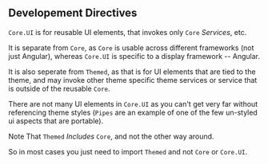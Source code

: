 ## Developement Directives ##

`Core.UI` is for reusable UI elements, that invokes only `Core` *Services*, etc.

It is separate from `Core`, as `Core` is usable 
across different frameworks (not just Angular), whereas `Core.UI` is specific to
a display framework -- Angular.

It is also seperate from `Themed`, as that is for 
UI elements that are tied to the theme, 
and may invoke other theme specific theme services 
or service that is outside of the reusable `Core`.

There are not many UI elements in `Core.UI` as you can't get very far without referencing
theme styles (`Pipes` are an example of one of the few un-styled ui aspects that are portable).

Note That `Themed` *Includes* `Core`, and not the other way around.

So in most cases you just need to import `Themed` and not `Core` or `Core.UI`.

